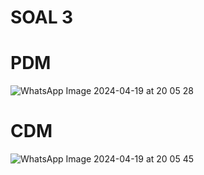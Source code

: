 # SOAL 3
# PDM
![WhatsApp Image 2024-04-19 at 20 05 28](https://github.com/purinahdatul/Learn-MyPHP-Admin/assets/160198903/9066fb88-b840-4766-983e-c020c15d3c74)
# CDM
![WhatsApp Image 2024-04-19 at 20 05 45](https://github.com/purinahdatul/Learn-MyPHP-Admin/assets/160198903/db752abd-d439-4199-a72c-062d8ace5e8c)

